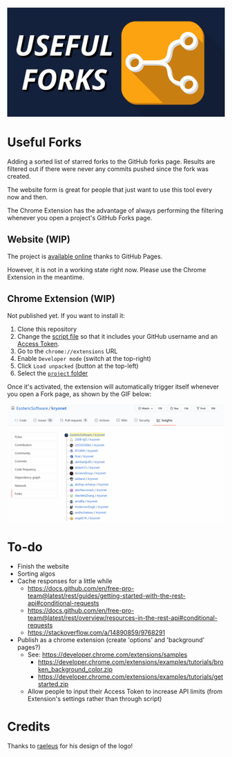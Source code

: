 ![<img src="media/useful-forks-logo.png" width="250"/>](media/useful-forks-logo.png)

# Useful Forks
Adding a sorted list of starred forks to the GitHub forks page. Results are filtered out if there were never any commits pushed since the fork was created.

The website form is great for people that just want to use this tool every now and then.

The Chrome Extension has the advantage of always performing the filtering whenever you open a project's GitHub Forks page.

## Website (WIP)
The project is [available online](https://payne911.github.io/useful-forks/) thanks to GitHub Pages.

However, it is not in a working state right now. Please use the Chrome Extension in the meantime.

## Chrome Extension (WIP)
Not published yet. If you want to install it:
1. Clone this repository
2. Change the [script file](project/useful_forks.js) so that it includes your GitHub username and an [Access Token](https://github.com/settings/tokens/new?scopes=repo&description=UsefulFork).
3. Go to the `chrome://extensions` URL
4. Enable `Developer mode` (switch at the top-right)
5. Click `Load unpacked` (button at the top-left)
6. Select the [`project` folder](project)

Once it's activated, the extension will automatically trigger itself whenever you open a Fork page, as shown by the GIF below:

![example](media/demo.gif)

# To-do
* Finish the website
* Sorting algos
* Cache responses for a little while 
  * https://docs.github.com/en/free-pro-team@latest/rest/guides/getting-started-with-the-rest-api#conditional-requests
  * https://docs.github.com/en/free-pro-team@latest/rest/overview/resources-in-the-rest-api#conditional-requests
  * https://stackoverflow.com/a/14890859/9768291
* Publish as a chrome extension (create 'options' and 'background' pages?)
  * See: https://developer.chrome.com/extensions/samples
    * https://developer.chrome.com/extensions/examples/tutorials/broken_background_color.zip
    * https://developer.chrome.com/extensions/examples/tutorials/getstarted.zip
  * Allow people to input their Access Token to increase API limits (from Extension's settings rather than through script)

# Credits
Thanks to [raeleus](https://github.com/raeleus) for his design of the logo!